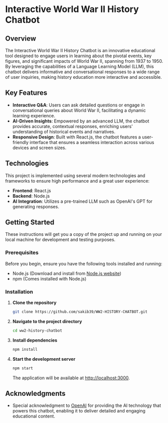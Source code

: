 # Interactive World War II History Chatbot

## Overview

The Interactive World War II History Chatbot is an innovative educational tool designed to engage users in learning about the pivotal events, key figures, and significant impacts of World War II, spanning from 1937 to 1950. By leveraging the capabilities of a Language Learning Model (LLM), this chatbot delivers informative and conversational responses to a wide range of user inquiries, making history education more interactive and accessible.

## Key Features

- **Interactive Q&A**: Users can ask detailed questions or engage in conversational queries about World War II, facilitating a dynamic learning experience.
- **AI-Driven Insights**: Empowered by an advanced LLM, the chatbot provides accurate, contextual responses, enriching users' understanding of historical events and narratives.
- **Responsive Design**: Built with React.js, the chatbot features a user-friendly interface that ensures a seamless interaction across various devices and screen sizes.

## Technologies

This project is implemented using several modern technologies and frameworks to ensure high performance and a great user experience:

- **Frontend**: React.js
- **Backend**: Node.js
- **AI Integration**: Utilizes a pre-trained LLM such as OpenAI's GPT for generating responses.

## Getting Started

These instructions will get you a copy of the project up and running on your local machine for development and testing purposes.

### Prerequisites

Before you begin, ensure you have the following tools installed and running:

- Node.js (Download and install from [Node.js website](https://nodejs.org/))
- npm (Comes installed with Node.js)

### Installation

1. **Clone the repository**

   ```bash
   git clone https://github.com/sakib39/WW2-HISTORY-CHATBOT.git
   ```

2. **Navigate to the project directory**

   ```bash
   cd ww2-history-chatbot
   ```

3. **Install dependencies**

   ```bash
   npm install
   ```

4. **Start the development server**
   ```bash
   npm start
   ```
   The application will be available at [http://localhost:3000](http://localhost:3000).

## Acknowledgments

- Special acknowledgment to [OpenAI](https://openai.com/) for providing the AI technology that powers this chatbot, enabling it to deliver detailed and engaging educational content.
